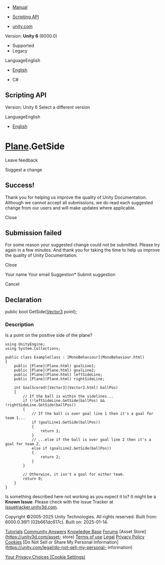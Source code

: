 [ ]()

  * [Manual](../Manual/index.html)
  * [Scripting API](../ScriptReference/index.html)

  * [unity.com](https://unity.com/)

Version: **Unity 6** (6000.0)

  * Supported
  * Legacy

LanguageEnglish

  * [English]()

  * C#

[ ](https://docs.unity3d.com)

## Scripting API

Version: Unity 6 Select a different version

LanguageEnglish

  * [English]()

#  [Plane](Plane.html).GetSide

Leave feedback

Suggest a change

## Success!

Thank you for helping us improve the quality of Unity Documentation. Although
we cannot accept all submissions, we do read each suggested change from our
users and will make updates where applicable.

Close

## Submission failed

For some reason your suggested change could not be submitted. Please <a>try
again</a> in a few minutes. And thank you for taking the time to help us
improve the quality of Unity Documentation.

Close

Your name Your email Suggestion* Submit suggestion

Cancel

[ ]()

## Declaration

public bool GetSide([Vector3](Vector3.html) point);

### Description

Is a point on the positive side of the plane?

    
    
    using UnityEngine;
    using System.Collections;  
      
    public class ExampleClass : [MonoBehaviour](MonoBehaviour.html)
    {
        public [Plane](Plane.html) goalLine1;
        public [Plane](Plane.html) goalLine2;
        public [Plane](Plane.html) leftSideLine;
        public [Plane](Plane.html) rightSideLine;  
      
        int GoalScored([Vector3](Vector3.html) ballPos)
        {
            // If the ball is within the sidelines...
            if (!leftSideLine.GetSide(ballPos) && !rightSideLine.GetSide(ballPos))
            {
                // If the ball is over goal line 1 then it's a goal for team 1...
                if (goalLine1.GetSide(ballPos))
                {
                    return 1;
                }
                // ...else if the ball is over goal line 2 then it's a goal for team 2.
                else if (goalLine2.GetSide(ballPos))
                {
                    return 2;
                }
            }  
      
            // Otherwise, it isn't a goal for either team.
            return 0;
        }
    }
    

Is something described here not working as you expect it to? It might be a
**Known Issue**. Please check with the Issue Tracker at
[issuetracker.unity3d.com](https://issuetracker.unity3d.com).

Copyright ©2005-2025 Unity Technologies. All rights reserved. Built from:
6000.0.36f1 (02b661dc617c). Built on: 2025-01-14.

[Tutorials](https://unity3d.com/learn) [Community
Answers](https://answers.unity3d.com) [Knowledge
Base](https://support.unity3d.com/hc/en-us)
[Forums](https://forum.unity3d.com) [Asset Store](https://unity3d.com/asset-
store) [Terms of use](https://docs.unity3d.com/Manual/TermsOfUse.html)
[Legal](https://unity.com/legal) [Privacy
Policy](https://unity.com/legal/privacy-policy)
[Cookies](https://unity.com/legal/cookie-policy) [Do Not Sell or Share My
Personal Information](https://unity.com/legal/do-not-sell-my-personal-
information)

[Your Privacy Choices (Cookie Settings)](javascript:void\(0\);)

